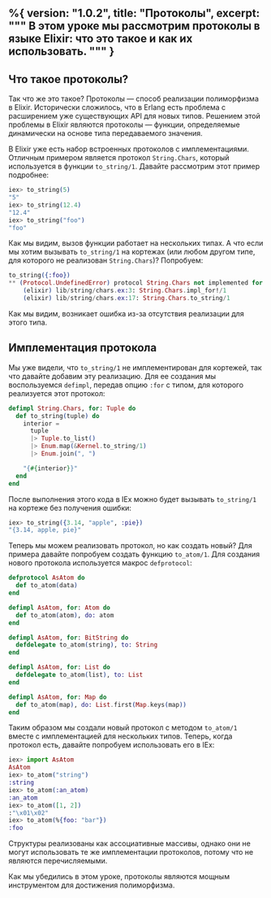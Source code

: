 %{
  version: "1.0.2",
  title: "Протоколы",
  excerpt: """
  В этом уроке мы рассмотрим протоколы в языке Elixir: что это такое и как их использовать.
  """
}
---

## Что такое протоколы?

Так что же это такое? Протоколы — способ реализации полиморфизма в Elixir. Исторически сложилось, что в Erlang есть проблема с расширением уже существующих API для новых типов. Решением этой проблемы в Elixir являются протоколы — функции, определяемые динамически на основе типа передаваемого значения.

В Elixir уже есть набор встроенных протоколов с имплементациями. Отличным примером является протокол `String.Chars`, который используется в функции `to_string/1`. Давайте рассмотрим этот пример подробнее:

```elixir
iex> to_string(5)
"5"
iex> to_string(12.4)
"12.4"
iex> to_string("foo")
"foo"
```

Как мы видим, вызов функции работает на нескольких типах. А что если мы хотим вызывать `to_string/1` на кортежах (или любом другом типе, для которого не реализован `String.Chars`)? Попробуем:

```elixir
to_string({:foo})
** (Protocol.UndefinedError) protocol String.Chars not implemented for {:foo}
    (elixir) lib/string/chars.ex:3: String.Chars.impl_for!/1
    (elixir) lib/string/chars.ex:17: String.Chars.to_string/1
```

Как мы видим, возникает ошибка из-за отсутствия реализации для этого типа.

## Имплементация протокола

Мы уже видели, что `to_string/1` не имплементирован для кортежей, так что давайте добавим эту реализацию. Для ее создания мы воспользуемся `defimpl`, передав опцию `:for` с типом, для которого реализуется этот протокол:

```elixir
defimpl String.Chars, for: Tuple do
  def to_string(tuple) do
    interior =
      tuple
      |> Tuple.to_list()
      |> Enum.map(&Kernel.to_string/1)
      |> Enum.join(", ")

    "{#{interior}}"
  end
end
```

После выполнения этого кода в IEx можно будет вызывать `to_string/1` на кортеже без получения ошибки:

```elixir
iex> to_string({3.14, "apple", :pie})
"{3.14, apple, pie}"
```

Теперь мы можем реализовать протокол, но как создать новый? Для примера давайте попробуем создать функцию `to_atom/1`. Для создания нового протокола используется макрос `defprotocol`:

```elixir
defprotocol AsAtom do
  def to_atom(data)
end

defimpl AsAtom, for: Atom do
  def to_atom(atom), do: atom
end

defimpl AsAtom, for: BitString do
  defdelegate to_atom(string), to: String
end

defimpl AsAtom, for: List do
  defdelegate to_atom(list), to: List
end

defimpl AsAtom, for: Map do
  def to_atom(map), do: List.first(Map.keys(map))
end
```

Таким образом мы создали новый протокол с методом `to_atom/1` вместе с имплементацией для нескольких типов. Теперь, когда протокол есть, давайте попробуем использовать его в IEx:

```elixir
iex> import AsAtom
AsAtom
iex> to_atom("string")
:string
iex> to_atom(:an_atom)
:an_atom
iex> to_atom([1, 2])
:"\x01\x02"
iex> to_atom(%{foo: "bar"})
:foo
```

Структуры реализованы как ассоциативные массивы, однако они не могут использовать те же имплементации протоколов, потому что не являются перечисляемыми.

Как мы убедились в этом уроке, протоколы являются мощным инструментом для достижения полиморфизма.
